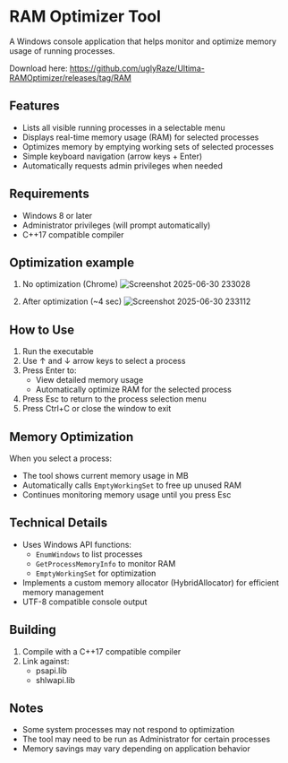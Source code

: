 # RAM Optimizer Tool

A Windows console application that helps monitor and optimize memory usage of running processes.

Download here: https://github.com/uglyRaze/Ultima-RAMOptimizer/releases/tag/RAM

## Features

- Lists all visible running processes in a selectable menu
- Displays real-time memory usage (RAM) for selected processes
- Optimizes memory by emptying working sets of selected processes
- Simple keyboard navigation (arrow keys + Enter)
- Automatically requests admin privileges when needed


## Requirements

- Windows 8 or later
- Administrator privileges (will prompt automatically)
- C++17 compatible compiler

## Optimization example

1. No optimization (Chrome) 
   ![Screenshot 2025-06-30 233028](https://github.com/user-attachments/assets/9ba4855b-ae28-4ccc-b7e3-989f6fc64c4c)
   
3. After optimization (~4 sec)
   ![Screenshot 2025-06-30 233112](https://github.com/user-attachments/assets/6881222a-ff15-4999-b13a-10c3693f10ef)

## How to Use

1. Run the executable
2. Use ↑ and ↓ arrow keys to select a process
3. Press Enter to:
   - View detailed memory usage
   - Automatically optimize RAM for the selected process
4. Press Esc to return to the process selection menu
5. Press Ctrl+C or close the window to exit

## Memory Optimization

When you select a process:
- The tool shows current memory usage in MB
- Automatically calls `EmptyWorkingSet` to free up unused RAM
- Continues monitoring memory usage until you press Esc

## Technical Details

- Uses Windows API functions:
  - `EnumWindows` to list processes
  - `GetProcessMemoryInfo` to monitor RAM
  - `EmptyWorkingSet` for optimization
- Implements a custom memory allocator (HybridAllocator) for efficient memory management
- UTF-8 compatible console output

## Building

1. Compile with a C++17 compatible compiler
2. Link against:
   - psapi.lib
   - shlwapi.lib

## Notes

- Some system processes may not respond to optimization
- The tool may need to be run as Administrator for certain processes
- Memory savings may vary depending on application behavior
